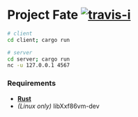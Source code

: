 Project Fate [![travis-i][]][travis-a]
========

```sh
# client
cd client; cargo run

# server
cd server; cargo run
nc -u 127.0.0.1 4567
```

### Requirements

* **[Rust][]**
* *(Linux only)* libXxf86vm-dev

[Rust]: http://rust-lang.org
[travis-i]: https://travis-ci.org/simnalamburt/glium-practice.svg?branch=master
[travis-a]: https://travis-ci.org/simnalamburt/glium-practice
